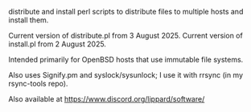distribute and install perl scripts to distribute files to multiple hosts and install them.

Current version of distribute.pl from 3 August 2025.
Current version of install.pl from 2 August 2025.

Intended primarily for OpenBSD hosts that use immutable file systems.

Also uses Signify.pm and syslock/sysunlock; I use it with rrsync (in my rsync-tools repo).

Also available at https://www.discord.org/lippard/software/

